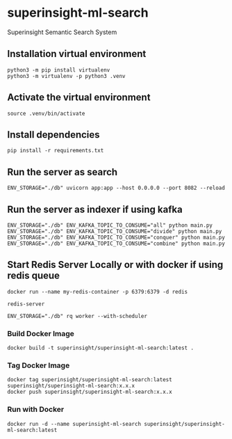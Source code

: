 # superinsight-ml-search
Superinsight Semantic Search System


## Installation virtual environment
```
python3 -m pip install virtualenv
python3 -m virtualenv -p python3 .venv
```

## Activate the virtual environment
```
source .venv/bin/activate
```

## Install dependencies
```
pip install -r requirements.txt
```

## Run the server as search
```
ENV_STORAGE="./db" uvicorn app:app --host 0.0.0.0 --port 8082 --reload
```

## Run the server as indexer if using kafka 
```
ENV_STORAGE="./db" ENV_KAFKA_TOPIC_TO_CONSUME="all" python main.py
ENV_STORAGE="./db" ENV_KAFKA_TOPIC_TO_CONSUME="divide" python main.py
ENV_STORAGE="./db" ENV_KAFKA_TOPIC_TO_CONSUME="conquer" python main.py
ENV_STORAGE="./db" ENV_KAFKA_TOPIC_TO_CONSUME="combine" python main.py
```

## Start Redis Server Locally or with docker if using redis queue
```
docker run --name my-redis-container -p 6379:6379 -d redis
```
```
redis-server
```
```
ENV_STORAGE="./db" rq worker --with-scheduler
```

### Build Docker Image
```
docker build -t superinsight/superinsight-ml-search:latest .
```

### Tag Docker Image
```
docker tag superinsight/superinsight-ml-search:latest superinsight/superinsight-ml-search:x.x.x
docker push superinsight/superinsight-ml-search:x.x.x
```

### Run with Docker
```
docker run -d --name superinsight-ml-search superinsight/superinsight-ml-search:latest
```